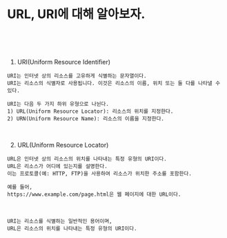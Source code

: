 # URL, URI에 대해 알아보자.

<br /><br /><br />

1. URI(Uniform Resource Identifier)
```
URI는 인터넷 상의 리소스를 고유하게 식별하는 문자열이다.
URI는 리소스의 식별자로 사용됩니다. 이것은 리소스의 이름, 위치 또는 둘 다를 나타낼 수 있다.

URI는 다음 두 가지 하위 유형으로 나뉜다.
1) URL(Uniform Resource Locator): 리소스의 위치를 지정한다.
2) URN(Uniform Resource Name): 리소스의 이름을 지정한다.
```

<br />

2. URL(Uniform Resource Locator)
```
URL은 인터넷 상의 리소스의 위치를 나타내는 특정 유형의 URI이다.
URL은 리소스가 어디에 있는지를 설명한다.
이는 프로토콜(예: HTTP, FTP)을 사용하여 리소스가 위치한 주소를 포함한다.

예를 들어,
https://www.example.com/page.html은 웹 페이지에 대한 URL이다.
```

<br />

```
URI는 리소스를 식별하는 일반적인 용어이며,
URL은 리소스의 위치를 나타내는 특정 유형의 URI이다.
```
